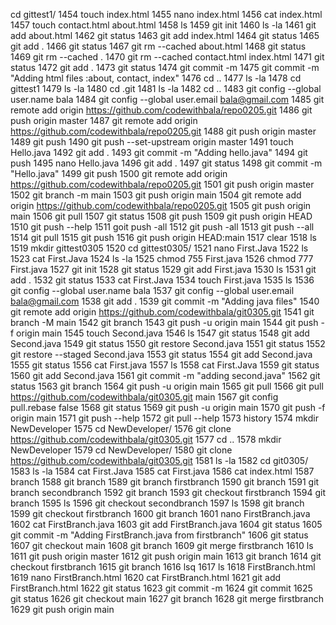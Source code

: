  cd gittest1/
 1454  touch index.html
 1455  nano index.html
 1456  cat index.html
 1457  touch contact.html about.html
 1458  ls
 1459  git init
 1460  ls -la
 1461  git add about.html
 1462  git status
 1463  git add index.html
 1464  git status
 1465  git add .
 1466  git status
 1467  git rm --cached about.html
 1468  git status
 1469  git rm --cached .
 1470  git rm --cached contact.html index.html
 1471  git status
 1472  git add .
 1473  git status
 1474  git commit -m
 1475  git commit -m "Adding html files :about, contact, index"
 1476  cd ..
 1477  ls -la
 1478  cd gittest1
 1479  ls -la
 1480  cd .git
 1481  ls -la
 1482  cd ..
 1483  git config --global user.name bala
 1484  git config --global user.email bala@gmail.com
 1485  git remote add origin https://github.com/codewithbala/repo0205.git
 1486  git push origin master
 1487  git remote add origin https://github.com/codewithbala/repo0205.git
 1488  git push origin master
 1489  git push
 1490  git push --set-upstream origin master
 1491  touch Hello.java
 1492  git add .
 1493  git commit -m "Adding hello.java"
 1494  git push
 1495  nano Hello.java
 1496  git add .
 1497  git status
 1498  git commit -m "Hello.java"
 1499  git push
 1500  git remote add origin https://github.com/codewithbala/repo0205.git
 1501  git push origin master
 1502  git branch -m main
 1503  git push origin main
 1504  git remote add origin https://github.com/codewithbala/repo0205.git
 1505  git push origin main
 1506  git pull
 1507  git status
 1508  git push
 1509  git push origin HEAD
 1510  git push --help
 1511  goit push -all
 1512  git push -all
 1513  git push --all
 1514  git pull
 1515  git push
 1516  git push origin HEAD:main
 1517  clear
 1518  ls
 1519  mkdir gittest0305
 1520  cd gittest0305/
 1521  nano First.Java
 1522  ls
 1523  cat First.Java
 1524  ls -la
 1525  chmod 755 First.java
 1526  chmod 777 First.java
 1527  git init
 1528  git status
 1529  git add First.java
 1530  ls
 1531  git add .
 1532  git status
 1533  cat First.Java
 1534  touch First.java
 1535  ls
 1536  git config --global user.name bala
 1537  git config --global user.email bala@gmail.com
 1538  git add .
 1539  git commit -m "Adding java files"
 1540  git remote add origin https://github.com/codewithbala/git0305.git
 1541  git branch -M main
 1542  git branch
 1543  git push -u origin main
 1544  git push -f origin main
 1545  touch Second.java
 1546  ls
 1547  git status
 1548  git add Second.java
 1549  git status
 1550  git restore Second.java
 1551  git status
 1552  git restore --staged Second.java
 1553  git status
 1554  git add Second.java
 1555  git status
 1556  cat First.java
 1557  ls
 1558  cat First.Java
 1559  git status
 1560  git add Second.java
 1561  git commit -m "adding second.java"
 1562  git status
 1563  git branch
 1564  git push -u origin main
 1565  git pull
 1566  git pull https://github.com/codewithbala/git0305.git main
 1567  git config pull.rebase false
 1568  git status
 1569  git push -u origin main
 1570  git push -f origin main
 1571  git push --help
 1572  git pull --help
 1573  history
 1574  mkdir NewDeveloper
 1575  cd NewDeveloper/
 1576  git clone https://github.com/codewithbala/git0305.git
 1577  cd ..
 1578  mkdir NewDeveloper
 1579  cd NewDeveloper/
 1580  git clone https://github.com/codewithbala/git0305.git
 1581  ls -la
 1582  cd git0305/
 1583  ls -la
 1584  cat First.Java
 1585  cat First.java
 1586  cat index.html
 1587  branch
 1588  git branch
 1589  git branch firstbranch
 1590  git branch
 1591  git branch secondbranch
 1592  git branch
 1593  git checkout firstbranch
 1594  git branch
 1595  ls
 1596  git checkout secondbranch
 1597  ls
 1598  git branch
 1599  git checkout firstbranch
 1600  git branch
 1601  nano FirstBranch.java
 1602  cat FirstBranch.java
 1603  git add FirstBranch.java
 1604  git status
 1605  git commit -m "Adding FirstBranch.java from firstbranch"
 1606  git status
 1607  git checkout main
 1608  git branch
 1609  git merge firstbranch
 1610  ls
 1611  git push origin master
 1612  git push origin main
 1613  git branch
 1614  git checkout firstbranch
 1615  git branch
 1616  lsq
 1617  ls
 1618  FirstBranch.html
 1619  nano FirstBranch.html
 1620  cat FirstBranch.html
 1621  git add FirstBranch.html
 1622  git status
 1623  git commit -m
 1624  git commit
 1625  git status
 1626  git checkout main
 1627  git branch
 1628  git merge firstbranch
 1629  git push origin main
